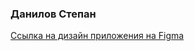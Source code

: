 ### Данилов Степан
[Ссылка на дизайн приложения на Figma](https://www.figma.com/file/6d3zOAQaIE3RDPEHjBAKuH/Untitled?node-id=0%3A1)